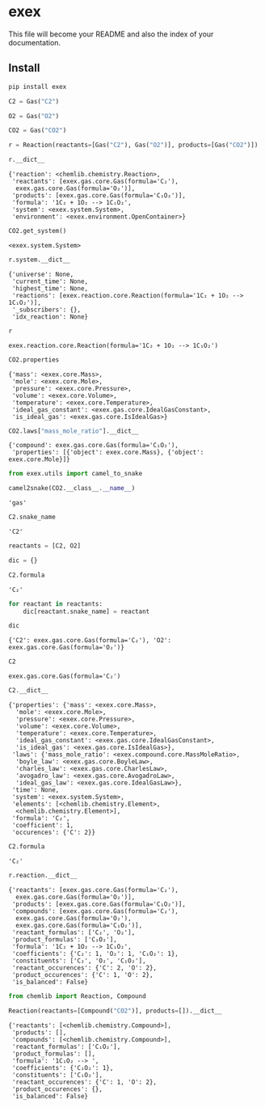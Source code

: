 exex
================

<!-- WARNING: THIS FILE WAS AUTOGENERATED! DO NOT EDIT! -->

This file will become your README and also the index of your
documentation.

## Install

``` sh
pip install exex
```

``` python
C2 = Gas("C2")
```

``` python
O2 = Gas("O2")
```

``` python
CO2 = Gas("CO2")
```

``` python
r = Reaction(reactants=[Gas("C2"), Gas("O2")], products=[Gas("CO2")])
```

``` python
r.__dict__
```

    {'reaction': <chemlib.chemistry.Reaction>,
     'reactants': [exex.gas.core.Gas(formula='C₂'),
      exex.gas.core.Gas(formula='O₂')],
     'products': [exex.gas.core.Gas(formula='C₁O₂')],
     'formula': '1C₂ + 1O₂ --> 1C₁O₂',
     'system': <exex.system.System>,
     'environment': <exex.environment.OpenContainer>}

``` python
CO2.get_system()
```

    <exex.system.System>

``` python
r.system.__dict__
```

    {'universe': None,
     'current_time': None,
     'highest_time': None,
     'reactions': [exex.reaction.core.Reaction(formula='1C₂ + 1O₂ --> 1C₁O₂')],
     '_subscribers': {},
     'idx_reaction': None}

``` python
r
```

    exex.reaction.core.Reaction(formula='1C₂ + 1O₂ --> 1C₁O₂')

``` python
CO2.properties
```

    {'mass': <exex.core.Mass>,
     'mole': <exex.core.Mole>,
     'pressure': <exex.core.Pressure>,
     'volume': <exex.core.Volume>,
     'temperature': <exex.core.Temperature>,
     'ideal_gas_constant': <exex.gas.core.IdealGasConstant>,
     'is_ideal_gas': <exex.gas.core.IsIdealGas>}

``` python
CO2.laws["mass_mole_ratio"].__dict__
```

    {'compound': exex.gas.core.Gas(formula='C₁O₂'),
     'properties': [{'object': exex.core.Mass}, {'object': exex.core.Mole}]}

``` python
from exex.utils import camel_to_snake
```

``` python
camel2snake(CO2.__class__.__name__)
```

    'gas'

``` python
C2.snake_name
```

    'C2'

``` python
reactants = [C2, O2]
```

``` python
dic = {}
```

``` python
C2.formula
```

    'C₂'

``` python
for reactant in reactants:
    dic[reactant.snake_name] = reactant
```

``` python
dic
```

    {'C2': exex.gas.core.Gas(formula='C₂'), 'O2': exex.gas.core.Gas(formula='O₂')}

``` python
C2
```

    exex.gas.core.Gas(formula='C₂')

``` python
C2.__dict__
```

    {'properties': {'mass': <exex.core.Mass>,
      'mole': <exex.core.Mole>,
      'pressure': <exex.core.Pressure>,
      'volume': <exex.core.Volume>,
      'temperature': <exex.core.Temperature>,
      'ideal_gas_constant': <exex.gas.core.IdealGasConstant>,
      'is_ideal_gas': <exex.gas.core.IsIdealGas>},
     'laws': {'mass_mole_ratio': <exex.compound.core.MassMoleRatio>,
      'boyle_law': <exex.gas.core.BoyleLaw>,
      'charles_law': <exex.gas.core.CharlesLaw>,
      'avogadro_law': <exex.gas.core.AvogadroLaw>,
      'ideal_gas_law': <exex.gas.core.IdealGasLaw>},
     'time': None,
     'system': <exex.system.System>,
     'elements': [<chemlib.chemistry.Element>,
      <chemlib.chemistry.Element>],
     'formula': 'C₂',
     'coefficient': 1,
     'occurences': {'C': 2}}

``` python
C2.formula
```

    'C₂'

``` python
r.reaction.__dict__
```

    {'reactants': [exex.gas.core.Gas(formula='C₂'),
      exex.gas.core.Gas(formula='O₂')],
     'products': [exex.gas.core.Gas(formula='C₁O₂')],
     'compounds': [exex.gas.core.Gas(formula='C₂'),
      exex.gas.core.Gas(formula='O₂'),
      exex.gas.core.Gas(formula='C₁O₂')],
     'reactant_formulas': ['C₂', 'O₂'],
     'product_formulas': ['C₁O₂'],
     'formula': '1C₂ + 1O₂ --> 1C₁O₂',
     'coefficients': {'C₂': 1, 'O₂': 1, 'C₁O₂': 1},
     'constituents': ['C₂', 'O₂', 'C₁O₂'],
     'reactant_occurences': {'C': 2, 'O': 2},
     'product_occurences': {'C': 1, 'O': 2},
     'is_balanced': False}

``` python
from chemlib import Reaction, Compound
```

``` python
Reaction(reactants=[Compound("CO2")], products=[]).__dict__
```

    {'reactants': [<chemlib.chemistry.Compound>],
     'products': [],
     'compounds': [<chemlib.chemistry.Compound>],
     'reactant_formulas': ['C₁O₂'],
     'product_formulas': [],
     'formula': '1C₁O₂ --> ',
     'coefficients': {'C₁O₂': 1},
     'constituents': ['C₁O₂'],
     'reactant_occurences': {'C': 1, 'O': 2},
     'product_occurences': {},
     'is_balanced': False}
